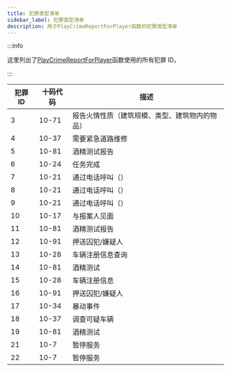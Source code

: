 ```yaml
---
title: 犯罪类型清单
sidebar_label: 犯罪类型清单
description: 用于PlayCrimeReportForPlayer函数的犯罪类型清单
---
```


:::info

这里列出了[PlayCrimeReportForPlayer](../functions/PlayCrimeReportForPlayer)函数使用的所有犯罪 ID。

:::

| 犯罪 ID | 十码代码 | 描述                                           |
| ------- | -------- | ---------------------------------------------- |
| 3       | 10-71    | 报告火情性质（建筑规模、类型、建筑物内的物品） |
| 4       | 10-37    | 需要紧急道路维修                               |
| 5       | 10-81    | 酒精测试报告                                   |
| 6       | 10-24    | 任务完成                                       |
| 7       | 10-21    | 通过电话呼叫（）                               |
| 8       | 10-21    | 通过电话呼叫（）                               |
| 9       | 10-21    | 通过电话呼叫（）                               |
| 10      | 10-17    | 与报案人见面                                   |
| 11      | 10-81    | 酒精测试报告                                   |
| 12      | 10-91    | 押送囚犯/嫌疑人                                |
| 13      | 10-28    | 车辆注册信息查询                               |
| 14      | 10-81    | 酒精测试                                       |
| 15      | 10-28    | 车辆注册信息                                   |
| 16      | 10-91    | 押送囚犯/嫌疑人                                |
| 17      | 10-34    | 暴动事件                                       |
| 18      | 10-37    | 调查可疑车辆                                   |
| 19      | 10-81    | 酒精测试                                       |
| 21      | 10-7     | 暂停服务                                       |
| 22      | 10-7     | 暂停服务                                       |
